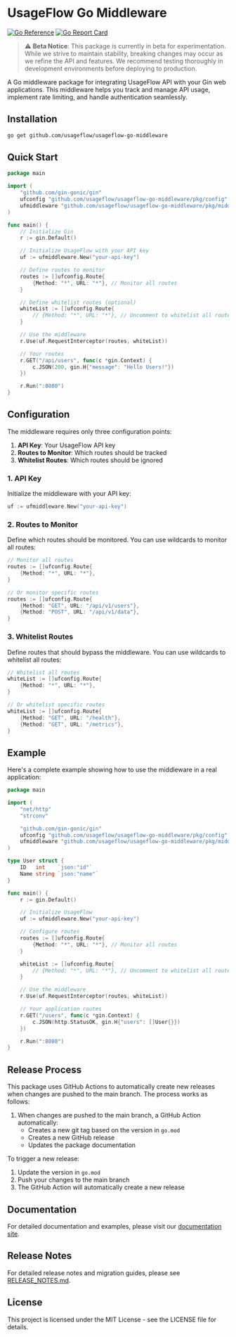 # UsageFlow Go Middleware

[![Go Reference](https://pkg.go.dev/badge/github.com/usageflow/usageflow-go-middleware.svg)](https://pkg.go.dev/github.com/usageflow/usageflow-go-middleware)
[![Go Report Card](https://goreportcard.com/badge/github.com/usageflow/usageflow-go-middleware.svg)](https://goreportcard.com/report/github.com/usageflow/usageflow-go-middleware)

> ⚠️ **Beta Notice**: This package is currently in beta for experimentation. While we strive to maintain stability, breaking changes may occur as we refine the API and features. We recommend testing thoroughly in development environments before deploying to production.

A Go middleware package for integrating UsageFlow API with your Gin web applications. This middleware helps you track and manage API usage, implement rate limiting, and handle authentication seamlessly.

## Installation

```bash
go get github.com/usageflow/usageflow-go-middleware
```

## Quick Start

```go
package main

import (
    "github.com/gin-gonic/gin"
    ufconfig "github.com/usageflow/usageflow-go-middleware/pkg/config"
    ufmiddleware "github.com/usageflow/usageflow-go-middleware/pkg/middleware"
)

func main() {
    // Initialize Gin
    r := gin.Default()

    // Initialize UsageFlow with your API key
    uf := ufmiddleware.New("your-api-key")

    // Define routes to monitor
    routes := []ufconfig.Route{
        {Method: "*", URL: "*"}, // Monitor all routes
    }

    // Define whitelist routes (optional)
    whiteList := []ufconfig.Route{
        // {Method: "*", URL: "*"}, // Uncomment to whitelist all routes
    }

    // Use the middleware
    r.Use(uf.RequestInterceptor(routes, whiteList))

    // Your routes
    r.GET("/api/users", func(c *gin.Context) {
        c.JSON(200, gin.H{"message": "Hello Users!"})
    })

    r.Run(":8080")
}
```

## Configuration

The middleware requires only three configuration points:

1. **API Key**: Your UsageFlow API key
2. **Routes to Monitor**: Which routes should be tracked
3. **Whitelist Routes**: Which routes should be ignored

### 1. API Key

Initialize the middleware with your API key:

```go
uf := ufmiddleware.New("your-api-key")
```

### 2. Routes to Monitor

Define which routes should be monitored. You can use wildcards to monitor all routes:

```go
// Monitor all routes
routes := []ufconfig.Route{
    {Method: "*", URL: "*"},
}

// Or monitor specific routes
routes := []ufconfig.Route{
    {Method: "GET", URL: "/api/v1/users"},
    {Method: "POST", URL: "/api/v1/data"},
}
```

### 3. Whitelist Routes

Define routes that should bypass the middleware. You can use wildcards to whitelist all routes:

```go
// Whitelist all routes
whiteList := []ufconfig.Route{
    {Method: "*", URL: "*"},
}

// Or whitelist specific routes
whiteList := []ufconfig.Route{
    {Method: "GET", URL: "/health"},
    {Method: "GET", URL: "/metrics"},
}
```

## Example

Here's a complete example showing how to use the middleware in a real application:

```go
package main

import (
    "net/http"
    "strconv"

    "github.com/gin-gonic/gin"
    ufconfig "github.com/usageflow/usageflow-go-middleware/pkg/config"
    ufmiddleware "github.com/usageflow/usageflow-go-middleware/pkg/middleware"
)

type User struct {
    ID   int    `json:"id"`
    Name string `json:"name"`
}

func main() {
    r := gin.Default()

    // Initialize UsageFlow
    uf := ufmiddleware.New("your-api-key")

    // Configure routes
    routes := []ufconfig.Route{
        {Method: "*", URL: "*"}, // Monitor all routes
    }

    whiteList := []ufconfig.Route{
        // {Method: "*", URL: "*"}, // Uncomment to whitelist all routes
    }

    // Use the middleware
    r.Use(uf.RequestInterceptor(routes, whiteList))

    // Your application routes
    r.GET("/users", func(c *gin.Context) {
        c.JSON(http.StatusOK, gin.H{"users": []User{}})
    })

    r.Run(":8080")
}
```

## Release Process

This package uses GitHub Actions to automatically create new releases when changes are pushed to the main branch. The process works as follows:

1. When changes are pushed to the main branch, a GitHub Action automatically:
   - Creates a new git tag based on the version in `go.mod`
   - Creates a new GitHub release
   - Updates the package documentation

To trigger a new release:

1. Update the version in `go.mod`
2. Push your changes to the main branch
3. The GitHub Action will automatically create a new release

## Documentation

For detailed documentation and examples, please visit our [documentation site](https://docs.usageflow.io).

## Release Notes

For detailed release notes and migration guides, please see [RELEASE_NOTES.md](RELEASE_NOTES.md).

## License

This project is licensed under the MIT License - see the LICENSE file for details.
